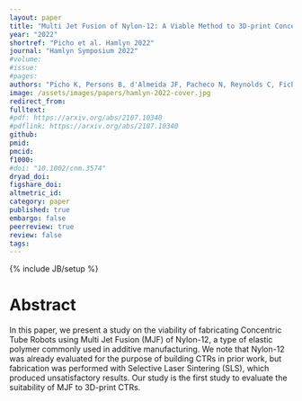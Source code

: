 ```yaml
---
layout: paper
title: "Multi Jet Fusion of Nylon-12: A Viable Method to 3D-print Concentric Tube Robots?"
year: "2022"
shortref: "Picho et al. Hamlyn 2022"
journal: "Hamlyn Symposium 2022"
#volume:
#issue:
#pages:
authors: "Picho K, Persons B, d'Almeida JF, Pacheco N, Reynolds C, Fichera L"
image: /assets/images/papers/hamlyn-2022-cover.jpg
redirect_from:
fulltext:
#pdf: https://arxiv.org/abs/2107.10340
#pdflink: https://arxiv.org/abs/2107.10340
github:
pmid:
pmcid:
f1000:
#doi: "10.1002/cnm.3574"
dryad_doi:
figshare_doi:
altmetric_id:
category: paper
published: true
embargo: false
peerreview: true
review: false
tags:
---
```

{% include JB/setup %}

# Abstract
In this paper, we present a study on the viability of fabricating Concentric Tube Robots using Multi Jet Fusion (MJF) of Nylon-12, a type of elastic polymer commonly used in additive manufacturing. We note that Nylon-12 was already evaluated for the purpose of building CTRs in prior work, but fabrication was performed with Selective Laser Sintering (SLS), which produced unsatisfactory results. Our study is the first study to evaluate the suitability of MJF to 3D-print CTRs.
